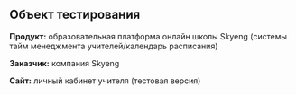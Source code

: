 ## Объект тестирования

**Продукт:** образовательная платформа онлайн школы Skyeng (системы тайм менеджмента учителей/календарь расписания)

**Заказчик:** компания Skyeng

**Сайт:** личный кабинет учителя (тестовая версия)
